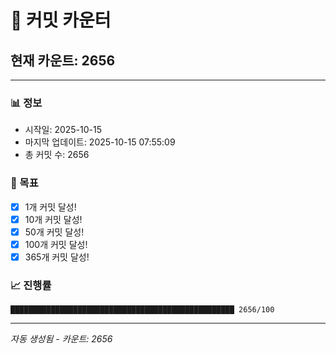 # 🔢 커밋 카운터

## 현재 카운트: 2656

---

### 📊 정보
- 시작일: 2025-10-15
- 마지막 업데이트: 2025-10-15 07:55:09
- 총 커밋 수: 2656

### 🎯 목표
- [x] 1개 커밋 달성!
- [x] 10개 커밋 달성!
- [x] 50개 커밋 달성!
- [x] 100개 커밋 달성!
- [x] 365개 커밋 달성!

### 📈 진행률
```
██████████████████████████████████████████████████ 2656/100
```

---
*자동 생성됨 - 카운트: 2656*
